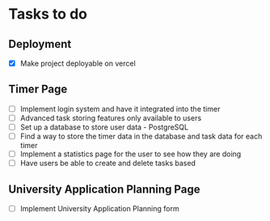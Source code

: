 # Tasks to do
## Deployment
- [X] Make project deployable on vercel

## Timer Page
- [ ] Implement login system and have it integrated into the timer
- [ ] Advanced task storing features only available to users
- [ ] Set up a database to store user data - PostgreSQL
- [ ] Find a way to store the timer data in the database and task data for each timer
- [ ] Implement a statistics page for the user to see how they are doing 
- [ ] Have users be able to create and delete tasks based

## University Application Planning Page
- [ ] Implement University Application Planning form